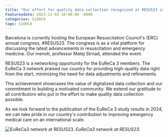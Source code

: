 ```yaml
---
title: "Our effort for quality data collection recognized at RESUS23 in Barcelona 📊"
Featuresdate: 2023-11-03 10:00:00 -0000
categories: SiOHCA
tags: SiOHCA
---
```

Barcelona is currently hosting the European Resuscitation Council's (ERC) annual congress, #RESUS23. The congress is as a vital platform for discussing the latest advancements in resuscitation and emergency medicine. Our menotr, professor Matej Strnad, attended the event.
 
RESUS23 is a networking opportunity for the EuReCa 3 members. The EuReCa 3 network praised our country for providing high-quality data right from the start, minimizing the need for data adjustments and refinements.

This achievement showcases the value of digitalized data collection and our commitment to building a motivated community. We extend our gratitude to all contributors who put in the effort to make quality data collection possible. 

As we look forward to the publication of the EuReCa 3 study results in 2024, we can take pride in our country's contribution to improving emergency medical care on an international scale. 

![EuReCa3 network at RESUS23.](https://siohca.um.si/assets/img/resus23.jpeg)
*EuReCa3 network at RESUS23.*
